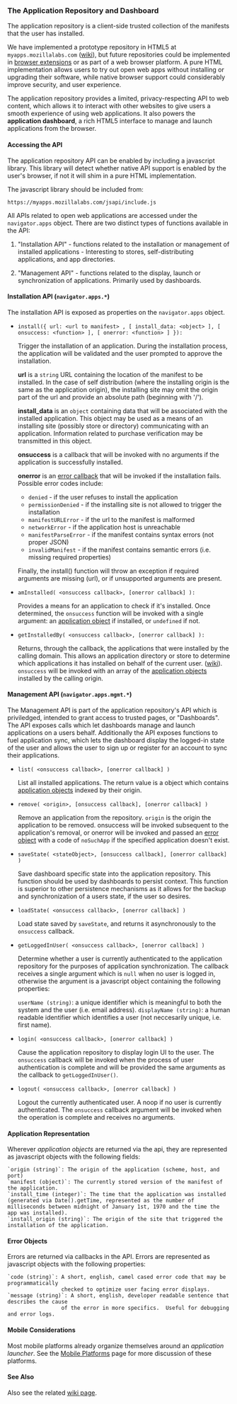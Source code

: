 ### The Application Repository and Dashboard

The application repository is a client-side trusted collection of the manifests that the user has installed.

We have implemented a prototype repository in HTML5 at `myapps.mozillalabs.com` ([wiki](http://wiki.mozilla.org/Labs/Apps/MyApps)), but future repositories could be implemented in [browser extensions](http://wiki.mozilla.org/Labs/Apps/Browser_Native_Repository) or as part of a web browser platform.  A pure HTML implementation allows users to try out open web apps without installing or upgrading their software, while native browser support could considerably improve security, and user experience.

The application repository provides a limited, privacy-respecting API
to web content, which allows it to interact with other websites to
give users a smooth experience of using web applications.  It also
powers the **application dashboard**, a rich HTML5 interface to manage
and launch applications from the browser.

#### Accessing the API <a name="accessing-the-api"></a> 

The application repository API can be enabled by including a javascript
library.  This library will detect whether native API support is enabled
by the user's browser, if not it will shim in a pure HTML implementation.

The javascript library should be included from:

    https://myapps.mozillalabs.com/jsapi/include.js

All APIs related to open web applications are accessed under the
`navigator.apps` object.  There are two distinct types of functions available
in the API:

1. "Installation API" - functions related to the installation or
   management of installed applications - Interesting to stores,
   self-distributing applications, and app directories.

2. "Management API" - functions related to the display, launch or
   synchronization of applications.  Primarily used by dashboards.

#### Installation API (`navigator.apps.*`) <a name="install-api"></a>

The installation API is exposed as properties on the `navigator.apps` object.

*   `install({ url: <url to manifest> , [ install_data: <object> ], [ onsuccess: <function> ], [ onerror: <function> ] }):`

    Trigger the installation of an application.  During the installation process, the application will be validated
    and the user prompted to approve the installation.

    **url** is a `string` URL containing the location of the manifest to be installed.  In the case of self distribution
    (where the installing origin is the same as the application origin), the installing site may omit the origin part of
    the url and provide an absolute path (beginning with '/').

    **install_data** is an `object` containing data that will be associated with the installed application.
    This object may be used as a means of an installing site (possibly store or directory) communicating with an
    application.  Information related to purchase verification may be transmitted in this object.

    **onsuccess** is a callback that will be invoked with no arguments if the application is successfully installed.

    **onerror** is an [error callback](#error-object) that will be invoked if the installation fails.  Possible error
    codes include:

      * `denied` - if the user refuses to install the application
      * `permissionDenied` - if the installing site is not allowed to trigger the installation
      * `manifestURLError` - if the url to the manifest is malformed
      * `networkError` - if the application host is unreachable
      * `manifestParseError` - if the manifest contains syntax errors (not proper JSON)
      * `invalidManifest` - if the manifest contains semantic errors (i.e. missing required properties)

    Finally, the install() function will throw an exception if required arguments are missing (url), or if
    unsupported arguments are present.

*   `amInstalled( <onsuccess callback>, [onerror callback] ):`

    Provides a means for an application to check if it's installed.  Once determined, the `onsuccess` function will
    be invoked with a single argument: an [application object](#app-object) if installed, or `undefined` if not.

*   `getInstalledBy( <onsuccess callback>, [onerror callback] ):`

    Returns, through the callback, the applications that were installed by the calling domain.  This allows an application
    directory or store to determine which applications it has installed on behalf of the current user. ([wiki](http://wiki.mozilla.org/Labs/Apps/MyApps#getInstalledBy)).  `onsuccess` will be invoked with an array of the [application objects](#app-object) installed by the calling origin.

#### Management API (`navigator.apps.mgmt.*`)  <a name="mgmt-api"></a>

The Management API is part of the application repository's API which is priviledged,
intended to grant access to trusted pages, or "Dashboards".  The API exposes calls
which let dashboards manage and launch applications on a users behalf.  Additionally
the API exposes functions to fuel application sync, which lets the dashboard display
the logged-in state of the user and allows the user to sign up or register for an
account to sync their applications.

*   `list( <onsuccess callback>, [onerror callback] )`

    List all installed applications.  The return value is a object which contains
    [application objects](#app-object) indexed by their origin.

*   `remove( <origin>, [onsuccess callback], [onerror callback] )`

    Remove an application from the repository.  `origin` is the origin the application to be removed.
    onsuccess will be invoked subsequent to the application's removal, or onerror will be invoked
    and passed an [error object](#error-object) with a code of `noSuchApp` if the specified application
    doesn't exist.

*  `saveState( <stateObject>, [onsuccess callback], [onerror callback] )`

    Save dashboard specific state into the application repository.  This function should be used by dashboards to persist context.  This function is superior to other persistence mechanisms as it allows for the backup and synchronization of a users state, if the user so desires.

*  `loadState( <onsuccess callback>, [onerror callback] )`

    Load state saved by `saveState`, and returns it asynchronously to the `onsuccess` callback.

*  `getLoggedInUser( <onsuccess callback>, [onerror callback] )`

    Determine whether a user is currently authenticated to the application repository for the purposes of application synchronization.
    The callback receives a single argument which is `null` when no user is logged in, otherwise the argument is a javascript object
    containing the following properties:

    `userName (string)`: a unique identifier which is meaningful to both the system and the user (i.e. email address). 
    `displayName (string)`: a human readable identifier which identifies a user (not neccesarily unique, i.e. first name).

*  `login( <onsuccess callback>, [onerror callback] )`

    Cause the application repository to display login UI to the user.  The `onsuccess` callback will be invoked when the
    process of user authentication is complete and will be provided the same arguments as the callback to `getLoggedInUser()`.

*  `logout( <onsuccess callback>, [onerror callback] )`

    Logout the currently authenticated user.  A noop if no user is currently authenticated.  The `onsuccess` callback argument will be
    invoked when the operation is complete and receives no arguments.

#### Application Representation  <a name="app-object"></a>

Wherever *application objects* are returned via the api, they are represented as javascript objects
with the following fields:

    `origin (string)`: The origin of the application (scheme, host, and port)
    `manifest (object)`: The currently stored version of the manifest of the application.
    `install_time (integer)`: The time that the application was installed (generated via Date().getTime, represented as the number of milliseconds between midnight of January 1st, 1970 and the time the app was installed).  
    `install_origin (string)`: The origin of the site that triggered the installation of the application.

#### Error Objects  <a name="error-object"></a>

Errors are returned via callbacks in the API.  Errors are represented as javascript
objects with the following properties:

    `code (string)`: A short, english, camel cased error code that may be programmatically
                     checked to optimize user facing error displays.
    `message (string)`: A short, english, developer readable sentence that describes the cause
                     of the error in more specifics.  Useful for debugging and error logs.

#### Mobile Considerations

Most mobile platforms already organize themselves around an *application launcher*.  See the <a href="mobile.html">Mobile Platforms</a> page for more discussion of these platforms.

#### See Also

Also see the related [wiki page](http://wiki.mozilla.org/Labs/Apps/MyApps#JS_API).
